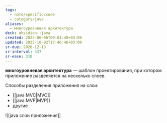 ```yaml
---
tags:
  - note/specific/code
  - category/java
aliases:
  - многоуровневая архитектура
deck: obsidian::java
created: 2025-06-06T09:01:40+03:00
updated: 2025-10-02T17:46:46+03:00
sr-due: 2026-12-13
sr-interval: 437
sr-ease: 310
---
```


**многоуровневая архитектура**
—
шаблон проектирования, при котором приложение разделяется на несколько слоев.

Способы разделения приложения на слои:
- [[java MVC|MVC]]
- [[java MVP|MVP]]
- другие

![[java слои приложения]]
